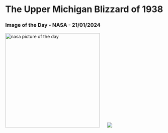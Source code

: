 # The Upper Michigan Blizzard of 1938
### Image of the Day - NASA - 21/01/2024
<img src="https://apod.nasa.gov/apod/image/2401/snowpoles_brinkman_960.jpg" alt="nasa picture of the day" width="300"/>&nbsp; &nbsp; &nbsp; <img src="https://github-readme-streak-stats.herokuapp.com/?user=tempo-riz&theme=dark" >



  
